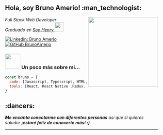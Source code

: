 <h2> Hola, soy Bruno Amerio! :man_technologist: </h2>
<img align='right' src="http://cdn.dezzain.com/1/2019/07/should-you-start-learning-with-java-programing.jpg" width="230">
<p><em>Full Stack Web Developer</em> <br/>
<em>Graduado en <a href="https://www.soyhenry.com/">Soy Henry </a><img src="https://media.giphy.com/media/fYSnHlufseco8Fh93Z/giphy.gif" width="30"></em></p>


[![Linkedin: Bruno Amerio](https://img.shields.io/badge/-BrunoAmerio-blue?style=flat-square&logo=Linkedin&logoColor=white&link=https://www.linkedin.com/in/BrunoAmerio/)](https://www.linkedin.com/in/bruno-amerio/)
[![GitHub BrunoAmerio](https://img.shields.io/github/followers/BrunoAmerio?label=follow%20Me&style=social)](https://github.com/BrunoAmerio)

### <img src="https://media.giphy.com/media/VgCDAzcKvsR6OM0uWg/giphy.gif" width="50"> Un poco más sobre mi...  

```js
const bruno = {
  code: [Javascript, Typescript, HTML, CSS],
  tools: [React, React Native ,Redux, Node, Styled-Components, Jest]
}
```

<h2>:dancers:</h2><em><b>Me encanta conectarme con diferentes personas</b> así que si quieres saludar <b> ¡estaré feliz de conocerte más!<b> :)</em>

---
